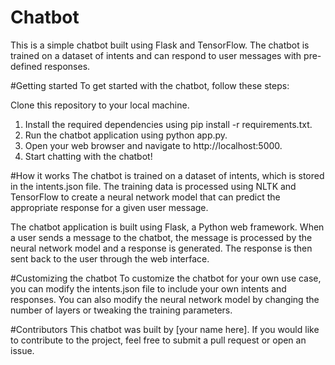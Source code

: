 # Chatbot
This is a simple chatbot built using Flask and TensorFlow. The chatbot is trained on a dataset of intents and can respond to user messages with pre-defined responses.

#Getting started
To get started with the chatbot, follow these steps:

Clone this repository to your local machine.
1) Install the required dependencies using pip install -r requirements.txt.
2) Run the chatbot application using python app.py.
3) Open your web browser and navigate to http://localhost:5000.
4) Start chatting with the chatbot!

#How it works
The chatbot is trained on a dataset of intents, which is stored in the intents.json file. The training data is processed using NLTK and TensorFlow to create a neural network model that can predict the appropriate response for a given user message.

The chatbot application is built using Flask, a Python web framework. When a user sends a message to the chatbot, the message is processed by the neural network model and a response is generated. The response is then sent back to the user through the web interface.

#Customizing the chatbot
To customize the chatbot for your own use case, you can modify the intents.json file to include your own intents and responses. You can also modify the neural network model by changing the number of layers or tweaking the training parameters.

#Contributors
This chatbot was built by [your name here]. If you would like to contribute to the project, feel free to submit a pull request or open an issue.
